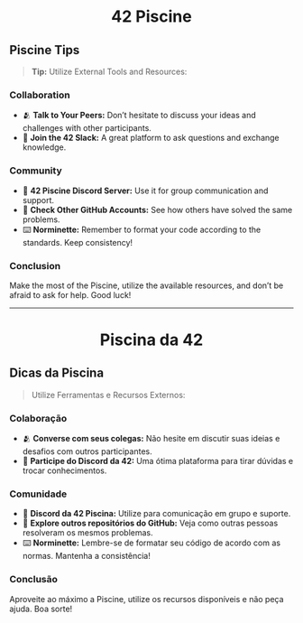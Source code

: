 <div align="center">

# 42 Piscine
</div>

## Piscine Tips

> **Tip:** Utilize External Tools and Resources:

### Collaboration
- 🫂 **Talk to Your Peers:** Don’t hesitate to discuss your ideas and challenges with other participants.
- 📮 **Join the 42 Slack:** A great platform to ask questions and exchange knowledge.

### Community
- 💬 **42 Piscine Discord Server:** Use it for group communication and support.
- 🧠 **Check Other GitHub Accounts:** See how others have solved the same problems.
- ⌨️ **Norminette:** Remember to format your code according to the standards. Keep consistency!

### Conclusion
Make the most of the Piscine, utilize the available resources, and don’t be afraid to ask for help. Good luck!

---

<div align="center">

# Piscina da 42

</div>

## Dicas da Piscina

> Utilize Ferramentas e Recursos Externos:

### Colaboração
- 🫂 **Converse com seus colegas:** Não hesite em discutir suas ideias e desafios com outros participantes.
- 📮 **Participe do Discord da 42:** Uma ótima plataforma para tirar dúvidas e trocar conhecimentos.

### Comunidade
- 💬 **Discord da 42 Piscina:** Utilize para comunicação em grupo e suporte.
- 🧠 **Explore outros repositórios do GitHub:** Veja como outras pessoas resolveram os mesmos problemas.
- ⌨️ **Norminette:** Lembre-se de formatar seu código de acordo com as normas. Mantenha a consistência!

### Conclusão
Aproveite ao máximo a Piscine, utilize os recursos disponíveis e não peça ajuda. Boa sorte!
